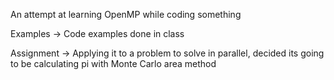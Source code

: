 An attempt at learning OpenMP while coding something

Examples -> Code examples done in class

Assignment -> Applying it to a problem to solve in parallel, decided its going to be calculating pi with Monte Carlo area method
